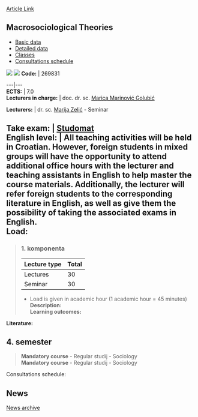 [Article Link](https://www.fhs.hr/en/course/macthe)

## Macrosociological Theories
  * [Basic data](https://www.fhs.hr/en/course/macthe#v1id-523798_318427_1_0 "Basic data")
  * [Detailed data](https://www.fhs.hr/en/course/macthe#v1id-523798_318427_1_1 "Detailed data")
  * [Classes](https://www.fhs.hr/en/course/macthe#v1id-523798_318427_1_2 "Classes")
  * [Consultations schedule](https://www.fhs.hr/en/course/macthe#v1id-523798_318427_1_3 "Consultations schedule")


[![](https://www.fhs.hr/img/flags/gif/hr.gif)](https://www.fhs.hr/predmet/makteo) [![](https://www.fhs.hr/img/flags/gif/gb.gif)](https://www.fhs.hr/en/course/macthe)
**Code:** |  269831  
  
---|---  
**ECTS:** |  7.0   
**Lecturers in charge:** |  doc. dr. sc. [Marica Marinović Golubić](https://www.fhs.hr/staff/marica.marinovic_golubic)   
  
**Lecturers:** |  dr. sc. [Marija Zelić](https://www.fhs.hr/djelatnik/marija.zelic) - Seminar  
  
**Take exam:** |  [Studomat](http://www.isvu.hr/studomat)  
**English level:** |  All teaching activities will be held in Croatian. However, foreign students in mixed groups will have the opportunity to attend additional office hours with the lecturer and teaching assistants in English to help master the course materials. Additionally, the lecturer will refer foreign students to the corresponding literature in English, as well as give them the possibility of taking the associated exams in English.   
**Load:**  
---  
> ### 1. komponenta
> | Lecture type | Total  
> ---|---  
> Lectures | 30  
> Seminar | 30  
> * Load is given in academic hour (1 academic hour = 45 minutes)   
**Description:**  
> **Learning outcomes:**  

  
**Literature:**  

  
**4. semester**  
---  
> **Mandatory course** - Regular studij - Sociology  
>  **Mandatory course** - Regular studij - Sociology  
>   
Consultations schedule: 


## News
[News archive](https://www.fhs.hr/en/course/macthe?@=21njh#news_125066 "News archive")
